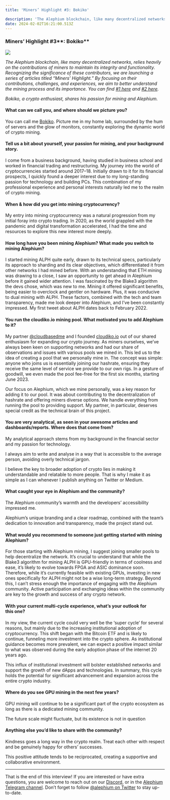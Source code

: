 ```yaml
---
title: 'Miners’ Highlight #3: Bokiko'

description: 'The Alephium blockchain, like many decentralized networks, relies heavily on the contributions of miners to maintain its integrity and…'
date: 2024-02-02T16:21:00.513Z
---
```


### Miners’ Highlight \#3**: Bokiko**

![](https://cdn-images-1.medium.com/max/800/0*SK1b2gWG3-f5_TAs)

_The Alephium blockchain, like many decentralized networks, relies heavily on the contributions of miners to maintain its integrity and functionality. Recognizing the significance of these contributors, we are launching a series of articles titled “Miners’ Highlight.” By focusing on their contributions, challenges, and experiences, we aim to better understand the mining process and its importance. You can find_ <a href="https://medium.com/@alephium/miners-highlight-1-cedric-crispin-c4ed456f6d10" class="markup--anchor markup--p-anchor" data-href="https://medium.com/@alephium/miners-highlight-1-cedric-crispin-c4ed456f6d10" target="_blank"><em>#1 here</em></a> _and_ <a href="https://medium.com/@alephium/miners-highlight-1-jake-aka-hiram-abiff-a8833307f316" class="markup--anchor markup--p-anchor" data-href="https://medium.com/@alephium/miners-highlight-1-jake-aka-hiram-abiff-a8833307f316" target="_blank"><em>#2 here</em></a>_._

_Bokiko, a crypto enthusiast, shares his passion for mining and Alephium._

#### **What can we call you, and where should we picture you?**

You can call me <a href="https://twitter.com/Bokiko_io" class="markup--anchor markup--p-anchor" data-href="https://twitter.com/Bokiko_io" rel="noopener" target="_blank">Bokiko</a>. Picture me in my home lab, surrounded by the hum of servers and the glow of monitors, constantly exploring the dynamic world of crypto mining.

#### **Tell us a bit about yourself, your passion for mining, and your background story.**

I come from a business background, having studied in business school and worked in financial trading and restructuring. My journey into the world of cryptocurrencies started around 2017–18. Initially drawn to it for its financial prospects, I quickly found a deeper interest due to my long-standing passion for technology and building PCs. This combination of my professional experience and personal interests naturally led me to the realm of crypto mining.

#### **When & how did you get into mining cryptocurrency?**

My entry into mining cryptocurrency was a natural progression from my initial foray into crypto trading. In 2020, as the world grappled with the pandemic and digital transformation accelerated, I had the time and resources to explore this new interest more deeply.

#### **How long have you been mining Alephium? What made you switch to mining Alephium?**

I started mining ALPH quite early, drawn to its technical specs, particularly its approach to sharding and its clear objectives, which differentiated it from other networks I had mined before. With an understanding that ETH mining was drawing to a close, I saw an opportunity to get ahead in Alephium before it gained wider attention. I was fascinated by the Blake3 algorithm the devs chose, which was new to me. Mining it offered significant benefits, being easier to overclock and gentler on hardware. Plus, it was conducive to dual mining with ALPH. These factors, combined with the tech and team transparency, made me look deeper into Alephium, and I’ve been constantly impressed. My first tweet about ALPH dates back to February 2022.

<figure id="ce21" class="graf graf--figure graf--iframe graf-after--p">
<blockquote>
<a href="https://twitter.com/Bokiko_io/status/1489685936665411586"></a>
</blockquote>
</figure>

#### **You run the cloudiko.io mining pool. What motivated you to add Alephium to it?**

My partner <a href="https://twitter.com/CloudBasedMe" class="markup--anchor markup--p-anchor" data-href="https://twitter.com/CloudBasedMe" rel="noopener" target="_blank">@cloudbasedme</a> and I founded <a href="http://cloudiko.io" class="markup--anchor markup--p-anchor" data-href="http://cloudiko.io" rel="noopener" target="_blank">cloudiko.io</a> out of our shared enthusiasm for expanding our crypto journey. As miners ourselves, we’ve always been keen on supporting networks and had our share of observations and issues with various pools we mined in. This led us to the idea of creating a pool that we personally mine in. The concept was simple: anyone who joins us is essentially joining our hashrate, ensuring they receive the same level of service we provide to our own rigs. In a gesture of goodwill, we even made the pool fee-free for the first six months, starting June 2023.

Our focus on Alephium, which we mine personally, was a key reason for adding it to our pool. It was about contributing to the decentralization of hashrate and offering miners diverse options. We handle everything from running the pool to providing support. My partner, in particular, deserves special credit as the technical brain of this project.

#### **You are very analytical, as seen in your awesome articles and dashboards/reports. Where does that come from?**

My analytical approach stems from my background in the financial sector and my passion for technology.

I always aim to write and analyse in a way that is accessible to the average person, avoiding overly technical jargon.

I believe the key to broader adoption of crypto lies in making it understandable and relatable to more people. That is why I make it as simple as I can whenever I publish anything on Twitter or Medium.

#### **What caught your eye in Alephium and the community?**

The Alephium community’s warmth and the developers’ accessibility impressed me.

Alephium’s unique branding and a clear roadmap, combined with the team’s dedication to innovation and transparency, made the project stand out.

#### **What would you recommend to someone just getting started with mining Alephium?**

For those starting with Alephium mining, I suggest joining smaller pools to help decentralize the network. It’s crucial to understand that while the Blake3 algorithm for mining ALPH is GPU-friendly in terms of coolness and ease, it’s likely to evolve towards FPGA and ASIC dominance soon. Therefore, while it’s currently feasible with existing GPUs, investing in new ones specifically for ALPH might not be a wise long-term strategy. Beyond this, I can’t stress enough the importance of engaging with the Alephium community. Active participation and exchanging ideas within the community are key to the growth and success of any crypto network.

#### **With your current multi-cycle experience, what’s your outlook for this one?**

In my view, the current cycle could very well be the ‘super cycle’ for several reasons, but mainly due to the increasing institutional adoption of cryptocurrency. This shift began with the Bitcoin ETF and is likely to continue, funneling more investment into the crypto sphere. As institutional guidance becomes more prevalent, we can expect a positive impact similar to what was observed during the early adoption phase of the internet 20 years ago.

This influx of institutional investment will bolster established networks and support the growth of new dApps and technologies. In summary, this cycle holds the potential for significant advancement and expansion across the entire crypto industry.

#### **Where do you see GPU mining in the next few years?**

GPU mining will continue to be a significant part of the crypto ecosystem as long as there is a dedicated mining community.

The future scale might fluctuate, but its existence is not in question

#### **Anything else you’d like to share with the community?**

Kindness goes a long way in the crypto realm. Treat each other with respect and be genuinely happy for others’ successes.

This positive attitude tends to be reciprocated, creating a supportive and collaborative environment.

---

That is the end of this interview! If you are interested or have extra questions, you are welcome to reach out on our <a href="http://alephium.org/discord" class="markup--anchor markup--p-anchor" data-href="http://alephium.org/discord" rel="noopener" target="_blank">Discord</a>, or in the <a href="https://t.me/alephiumgroup" class="markup--anchor markup--p-anchor" data-href="https://t.me/alephiumgroup" rel="noopener" target="_blank">Alephium Telegram channel</a>. Don’t forget to follow <a href="https://twitter.com/alephium" class="markup--anchor markup--p-anchor" data-href="https://twitter.com/alephium" rel="noopener ugc nofollow noopener noopener" target="_blank">@alephium on Twitter</a> to stay up-to-date.
